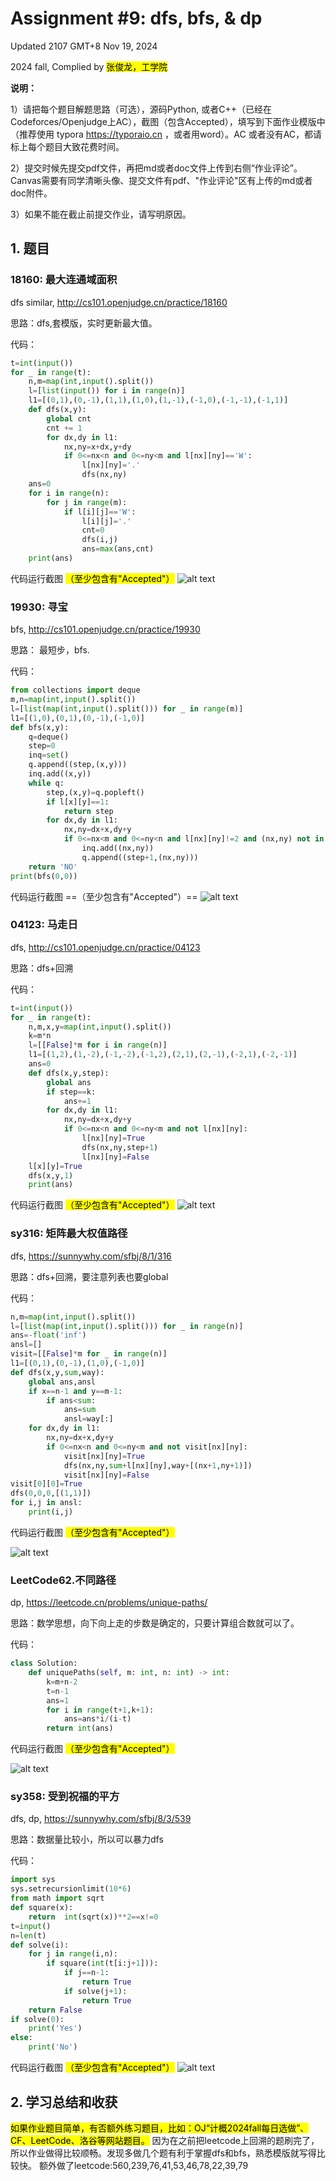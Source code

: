 # Assignment #9: dfs, bfs, & dp

Updated 2107 GMT+8 Nov 19, 2024

2024 fall, Complied by <mark>张俊龙，工学院</mark>



**说明：**

1）请把每个题目解题思路（可选），源码Python, 或者C++（已经在Codeforces/Openjudge上AC），截图（包含Accepted），填写到下面作业模版中（推荐使用 typora https://typoraio.cn ，或者用word）。AC 或者没有AC，都请标上每个题目大致花费时间。

2）提交时候先提交pdf文件，再把md或者doc文件上传到右侧“作业评论”。Canvas需要有同学清晰头像、提交文件有pdf、"作业评论"区有上传的md或者doc附件。

3）如果不能在截止前提交作业，请写明原因。



## 1. 题目

### 18160: 最大连通域面积

dfs similar, http://cs101.openjudge.cn/practice/18160

思路：dfs,套模版，实时更新最大值。



代码：

```python
t=int(input())
for _ in range(t):
    n,m=map(int,input().split())
    l=[list(input()) for i in range(n)]
    l1=[(0,1),(0,-1),(1,1),(1,0),(1,-1),(-1,0),(-1,-1),(-1,1)]
    def dfs(x,y):
        global cnt
        cnt += 1
        for dx,dy in l1:
            nx,ny=x+dx,y+dy
            if 0<=nx<n and 0<=ny<m and l[nx][ny]=='W':
                l[nx][ny]='.'
                dfs(nx,ny)
    ans=0
    for i in range(n):
        for j in range(m):
            if l[i][j]=='W':
                l[i][j]='.'
                cnt=0
                dfs(i,j)
                ans=max(ans,cnt)
    print(ans)
```



代码运行截图 <mark>（至少包含有"Accepted"）</mark>
![alt text](image.png)




### 19930: 寻宝

bfs, http://cs101.openjudge.cn/practice/19930

思路：
最短步，bfs.


代码：

```python
from collections import deque
m,n=map(int,input().split())
l=[list(map(int,input().split())) for _ in range(m)]
l1=[(1,0),(0,1),(0,-1),(-1,0)]
def bfs(x,y):
    q=deque()
    step=0
    inq=set()
    q.append((step,(x,y)))
    inq.add((x,y))
    while q:
        step,(x,y)=q.popleft()
        if l[x][y]==1:
            return step
        for dx,dy in l1:
            nx,ny=dx+x,dy+y
            if 0<=nx<m and 0<=ny<n and l[nx][ny]!=2 and (nx,ny) not in inq:
                inq.add((nx,ny))
                q.append((step+1,(nx,ny)))
    return 'NO'
print(bfs(0,0))
```



代码运行截图 ==（至少包含有"Accepted"）==
![alt text](image-1.png)




### 04123: 马走日

dfs, http://cs101.openjudge.cn/practice/04123

思路：dfs+回溯



代码：

```python
t=int(input())
for _ in range(t):
    n,m,x,y=map(int,input().split())
    k=m*n
    l=[[False]*m for i in range(n)]
    l1=[(1,2),(1,-2),(-1,-2),(-1,2),(2,1),(2,-1),(-2,1),(-2,-1)]
    ans=0
    def dfs(x,y,step):
        global ans
        if step==k:
            ans+=1
        for dx,dy in l1:
            nx,ny=dx+x,dy+y
            if 0<=nx<n and 0<=ny<m and not l[nx][ny]:
                l[nx][ny]=True
                dfs(nx,ny,step+1)
                l[nx][ny]=False
    l[x][y]=True
    dfs(x,y,1)
    print(ans)
```



代码运行截图 <mark>（至少包含有"Accepted"）</mark>
![alt text](image-2.png)




### sy316: 矩阵最大权值路径

dfs, https://sunnywhy.com/sfbj/8/1/316

思路：dfs+回溯，要注意列表也要global



代码：

```python
n,m=map(int,input().split())
l=[list(map(int,input().split())) for _ in range(n)]
ans=-float('inf')
ansl=[]
visit=[[False]*m for _ in range(n)]
l1=[(0,1),(0,-1),(1,0),(-1,0)]
def dfs(x,y,sum,way):
    global ans,ansl
    if x==n-1 and y==m-1:
        if ans<sum:
            ans=sum
            ansl=way[:]
    for dx,dy in l1:
        nx,ny=dx+x,dy+y
        if 0<=nx<n and 0<=ny<m and not visit[nx][ny]:
            visit[nx][ny]=True
            dfs(nx,ny,sum+l[nx][ny],way+[(nx+1,ny+1)])
            visit[nx][ny]=False
visit[0][0]=True
dfs(0,0,0,[(1,1)])
for i,j in ansl:
    print(i,j)
```



代码运行截图 <mark>（至少包含有"Accepted"）</mark>

![alt text](image-3.png)





### LeetCode62.不同路径

dp, https://leetcode.cn/problems/unique-paths/

思路：数学思想，向下向上走的步数是确定的，只要计算组合数就可以了。



代码：

```python
class Solution:
    def uniquePaths(self, m: int, n: int) -> int:
        k=m+n-2
        t=n-1
        ans=1
        for i in range(t+1,k+1):
            ans=ans*i/(i-t)
        return int(ans)
```



代码运行截图 <mark>（至少包含有"Accepted"）</mark>

![alt text](image-4.png)



### sy358: 受到祝福的平方

dfs, dp, https://sunnywhy.com/sfbj/8/3/539

思路：数据量比较小，所以可以暴力dfs



代码：

```python
import sys
sys.setrecursionlimit(10*6)
from math import sqrt
def square(x):
    return  int(sqrt(x))**2==x!=0
t=input()
n=len(t)
def solve(i):
    for j in range(i,n):
        if square(int(t[i:j+1])):
            if j==n-1:
                return True
            if solve(j+1):
                return True
    return False
if solve(0):
    print('Yes')
else:
    print('No')
```



代码运行截图 <mark>（至少包含有"Accepted"）</mark>
![alt text](image-5.png)




## 2. 学习总结和收获

<mark>如果作业题目简单，有否额外练习题目，比如：OJ“计概2024fall每日选做”、CF、LeetCode、洛谷等网站题目。</mark>
因为在之前把leetcode上回溯的题刷完了，所以作业做得比较顺畅。发现多做几个题有利于掌握dfs和bfs，熟悉模版就写得比较快。
额外做了leetcode:560,239,76,41,53,46,78,22,39,79



